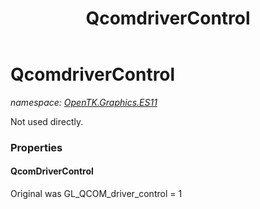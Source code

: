 ﻿---
title: QcomdriverControl
---

# QcomdriverControl
_namespace: [OpenTK.Graphics.ES11](N-OpenTK.Graphics.ES11.html)_

Not used directly.



### Properties

#### QcomDriverControl
Original was GL_QCOM_driver_control = 1

